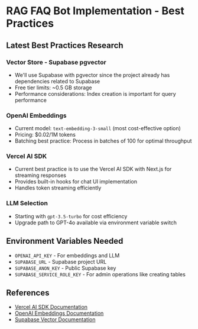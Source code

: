 # RAG FAQ Bot Implementation - Best Practices

## Latest Best Practices Research

### Vector Store - Supabase pgvector
- We'll use Supabase with pgvector since the project already has dependencies related to Supabase
- Free tier limits: ~0.5 GB storage
- Performance considerations: Index creation is important for query performance

### OpenAI Embeddings
- Current model: `text-embedding-3-small` (most cost-effective option)
- Pricing: $0.02/1M tokens
- Batching best practice: Process in batches of 100 for optimal throughput

### Vercel AI SDK
- Current best practice is to use the Vercel AI SDK with Next.js for streaming responses
- Provides built-in hooks for chat UI implementation
- Handles token streaming efficiently

### LLM Selection
- Starting with `gpt-3.5-turbo` for cost efficiency
- Upgrade path to GPT-4o available via environment variable switch

## Environment Variables Needed
- `OPENAI_API_KEY` - For embeddings and LLM 
- `SUPABASE_URL` - Supabase project URL
- `SUPABASE_ANON_KEY` - Public Supabase key
- `SUPABASE_SERVICE_ROLE_KEY` - For admin operations like creating tables

## References
- [Vercel AI SDK Documentation](https://sdk.vercel.ai/docs)
- [OpenAI Embeddings Documentation](https://platform.openai.com/docs/guides/embeddings)
- [Supabase Vector Documentation](https://supabase.com/docs/guides/ai/vector-columns) 